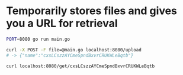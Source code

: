 # Temporarily stores files and gives you a URL for retrieval

```bash
PORT=8080 go run main.go

curl -X POST -F file=@main.go localhost:8080/upload
# -> {"name":"cxsLCszzAYCmeSpndBxvrCRUKWLeBqtb"}

curl localhost:8080/get/cxsLCszzAYCmeSpndBxvrCRUKWLeBqtb
```
